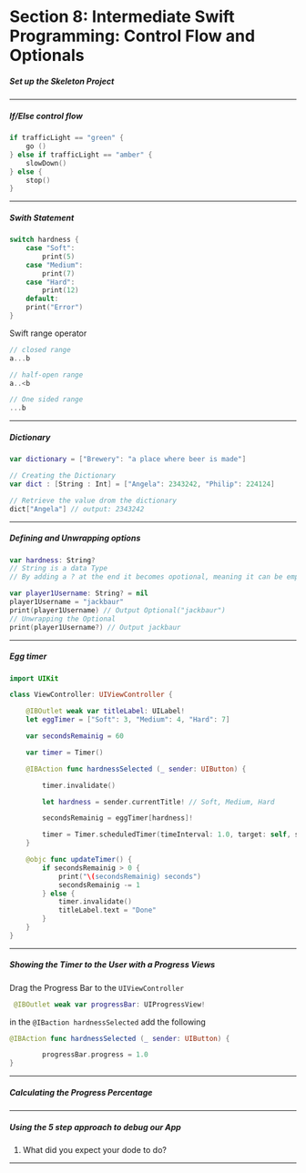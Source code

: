 <h1>Section 8: Intermediate Swift Programming: Control Flow and Optionals</h1>

<h5>Set up the Skeleton Project</h5>

---

<h5>If/Else control flow</h5>

```swift
if trafficLight == "green" {
    go ()
} else if trafficLight == "amber" {
    slowDown()
} else {
    stop()
}
```

---

<h5>Swith Statement</h5>

```swift
switch hardness {
    case "Soft":
        print(5)
    case "Medium":
        print(7)
    case "Hard":
        print(12)
    default:
    print("Error")
}
```

Swift range operator

```swift
// closed range
a...b

// half-open range
a..<b

// One sided range
...b
```

---

<h5>Dictionary</h5>

```swift
var dictionary = ["Brewery": "a place where beer is made"]
```

```swift
// Creating the Dictionary
var dict : [String : Int] = ["Angela": 2343242, "Philip": 224124]

// Retrieve the value drom the dictionary
dict["Angela"] // output: 2343242
```

---

<h5>Defining and Unwrapping options</h5>

```swift
var hardness: String?
// String is a data Type
// By adding a ? at the end it becomes opotional, meaning it can be empty
```

```swift
var player1Username: String? = nil
player1Username = "jackbaur"
print(player1Username) // Output Optional("jackbaur")
// Unwrapping the Optional
print(player1Username?) // Output jackbaur
```

---

<h5>Egg timer</h5>

```swift
import UIKit

class ViewController: UIViewController {

    @IBOutlet weak var titleLabel: UILabel!
    let eggTimer = ["Soft": 3, "Medium": 4, "Hard": 7]

    var secondsRemainig = 60

    var timer = Timer()

    @IBAction func hardnessSelected (_ sender: UIButton) {

        timer.invalidate()

        let hardness = sender.currentTitle! // Soft, Medium, Hard

        secondsRemainig = eggTimer[hardness]!

        timer = Timer.scheduledTimer(timeInterval: 1.0, target: self, selector: #selector(updateTimer), userInfo: nil, repeats: true)
    }

    @objc func updateTimer() {
        if secondsRemainig > 0 {
            print("\(secondsRemainig) seconds")
            secondsRemainig -= 1
        } else {
            timer.invalidate()
            titleLabel.text = "Done"
        }
    }
}

```

---

<h5>Showing the Timer to the User with a Progress Views</h5>

Drag the Progress Bar to the `UIViewController`

```swift
 @IBOutlet weak var progressBar: UIProgressView!
```

in the `@IBaction hardnessSelected` add the following

```swift
@IBAction func hardnessSelected (_ sender: UIButton) {

        progressBar.progress = 1.0
}
```

---

<h5>Calculating the Progress Percentage</h5>

---

<h5>Using the 5 step approach to debug our App</h5>

1. What did you expect your dode to do?

---
